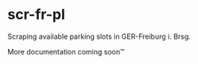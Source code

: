 # scr-fr-pl
Scraping available parking slots in GER-Freiburg i. Brsg.

More documentation coming soon™

